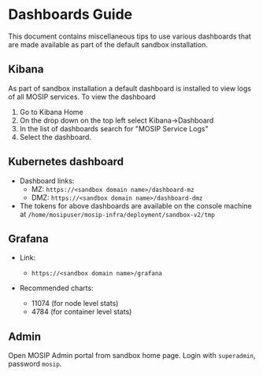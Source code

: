 # Dashboards Guide

This document contains miscellaneous tips to use various dashboards that are made available as part of the default sandbox installation.

## Kibana
As part of sandbox installation a default dashboard is installed to view logs of all MOSIP services.  To view the dashboard
1. Go to Kibana Home
1. On the drop down on the top left select Kibana->Dashboard
1. In the list of dashboards search for "MOSIP Service Logs" 
1. Select the dashboard.

## Kubernetes dashboard
* Dashboard links:
    * MZ: `https://<sandbox domain name>/dashboard-mz`
    * DMZ: `https://<sandbox domain name>/dashboard-dmz`
* The tokens for above dashboards are available on the console machine at `/home/mosipuser/mosip-infra/deployment/sandbox-v2/tmp`

## Grafana
* Link:
   * `https://<sandbox domain name>/grafana`

* Recommended charts:
  * 11074 (for node level stats)
  * 4784 (for container level stats)

## Admin

Open MOSIP Admin portal from sandbox home page. Login with `superadmin`, password `mosip`.

